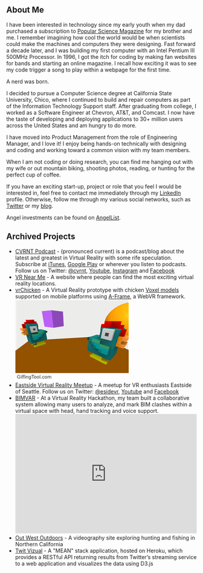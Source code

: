 About Me
-----
I have been interested in technology since my early youth when my dad purchased a subscription to <a href="http://www.popsci.com/" target="_blank">Popular Science Magazine</a> for my brother and me.  I remember imagining how cool the world would be when scientists could make the machines and computers they were designing.  Fast forward a decade later, and I was building my first computer with an Intel Pentium III 500MHz Processor.  In 1996, I got the itch for coding by making fan websites for bands and starting an online magazine.  I recall how exciting it was to see my code trigger a song to play within a webpage for the first time.

A nerd was born.

I decided to pursue a Computer Science degree at California State University, Chico, where I continued to build and repair computers as part of the Information Technology Support staff. After graduating from college, I worked as a Software Engineer at Chevron, AT&T, and Comcast.  I now have the taste of developing and deploying applications to 30+ million users across the United States and am hungry to do more.

I have moved into Product Management from the role of Engineering Manager, and I love it!  I enjoy being hands-on technically with designing and coding and working toward a common vision with my team members.

When I am not coding or doing research, you can find me hanging out with my wife or out mountain biking, shooting photos, reading, or hunting for the perfect cup of coffee.

If you have an exciting start-up, project or role that you feel I would be interested in, feel free to contact me immediately through my <a href="http://www.linkedin.com/in/kirkkohler" target="_blank">LinkedIn</a> profile. Otherwise, follow me through my various social networks, such as <a href="https://twitter.com/kirkkohler" target="_blank">Twitter</a> or my <a href="https://medium.com/digital-cake" target="_blank" title="Kirk's Blog">blog</a>. 

Angel investments can be found on <a href="https://angel.co/u/kirk-kohler" target="_blank">AngelList</a>.


Archived Projects
-----
<ul>
    <li><a href="http://cvrnt.com/" target="_blank">CVRNT Podcast</a> - (pronounced current) is a podcast/blog about the latest and greatest in Virtual Reality with some rife speculation. Subscribe at <a href="https://itunes.apple.com/us/podcast/cvrnt/id1167903953" target="_blank">iTunes</a>, <a href="https://play.google.com/music/m/Iqphq5drczoca63dip4wu5wdr6u?t=CVRNT_A_Virtual_Reality_Podcast_For_Your_Entertainment" target="_blank">Google Play</a> or wherever you listen to podcasts. Follow us on Twitter: <a href="https://twitter.com/cvrnt" target="_blank">@cvrnt</a>, <a href="https://www.youtube.com/channel/UCJqaCttI5biychf7UZirOnA" target="_blank">Youtube</a>, <a href="https://www.instagram.com/cvrntpodcast/" target="_blank">Instagram</a> and <a href="https://www.facebook.com/cvrntpodcast/" target="_blank">Facebook</a></li>
    <li><a href="http://vrnear.me/" target="_blank">VR Near Me</a> - A website where people can find the most exciting virtual reality locations.</li>
    <li><a href="https://kirkkohler.github.io/vrChicken/" target="_blank">vrChicken</a> - A Virtual Reality prototype with chicken <a href="https://ephtracy.github.io/" target="_blank">Voxel models</a> supported on mobile platforms using <a href="https://aframe.io/" target="_blank">A-Frame</a>, a WebVR framework.
        <img src="app/images/vrChicken.gif" style="max-width: 100%; height: auto;"></li>
    <li><a href="http://www.meetup.com/Eastside-Virtual-Reality-Meetup/" target="_blank">Eastside Virtual Reality Meetup</a> - A meetup for VR enthusiasts Eastside of Seattle. Follow us on Twitter: <a href="https://twitter.com/esidevr" target="_blank">@esidevr</a>, <a href="https://www.youtube.com/channel/UCBUfVuqFaxoFNUgttW2kf6g" target="_blank">Youtube</a> and <a href="https://www.facebook.com/esidevr/" target="_blank">Facebook</a></li>
    <li><a href="http://devpost.com/software/bimvar" target="_blank">BIMVAR</a> - At a Virtual Reality Hackathon, my team built a collaborative system allowing many users to analyze, and mark BIM clashes within a virtual space with head, hand tracking and voice support.
    <iframe width="100%" height="315" src="https://www.youtube.com/embed/S5yNC-MGN0U" frameborder="0" allow="accelerometer; autoplay; encrypted-media; gyroscope; picture-in-picture" allowfullscreen></iframe></li>
    <li><a href="http://outwestoutdoors.tv" target="_blank">Out West Outdoors</a> - A videography site exploring hunting and fishing in Northern California</li>
    <li><a href="https://twit-vizual.herokuapp.com" target="_blank">Twit Vizual</a> - A "MEAN" stack application, hosted on Heroku, which provides a RESTful API returning results from Twitter’s streaming service to a web application and visualizes the data using D3.js</li>
</ul>
